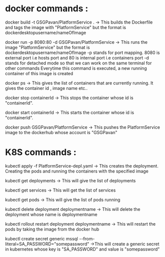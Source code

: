 # docker commands :

docker build -t GSGPavan/PlatformService .
-> This builds the Dockerfile and tags the image with "PlatformService" but the format is dockerdesktopusername/nameOfImage

docker run -p 8080:80 -d GSGPavan/PlatformService
-> This runs the image "PlatformService" but the format is dockerdesktopusername/nameOfImage
-p stands for port mapping. 8080 is external port i.e hosts port and 80 is internal port i.e containers port
-d stands for detached mode so that we can work on the same terminal for other commands
Everytime this command is executed, a new running container of this image is created

docker ps
-> This gives the list of containers that are currently running. It gives the container id , image name etc..

docker stop containerId
-> This stops the container whose id is "containerId".

docker start containerId
-> This starts the container whose id is "containerId".

docker push GSGPavan/PlatformService
-> This pushes the PlatformService image to the dockerhub whose account is "GSGPavan"


# K8S commands :

kubectl apply -f PlatformService-depl.yaml
-> This creates the deployment. Creating the pods and running the containers with the specified image

kubectl get deployments
-> This will give the list of deployments

kubectl get services
-> This will get the list of services

kubectl get pods
-> This will give the list of pods running

kubectl delete deployment deploymentname
-> This will delete the deployment whose name is deploymentname

kubectl rollout restart deployment deploymentname
-> This will restart the pods by taking the image from the docker hub

kubectl create secret generic mssql --from-literal=SA_PASSWORD="somepassword"
->This will create a generic secret in kubernetes whose key is "SA_PASSWORD" and value is "somepassword"